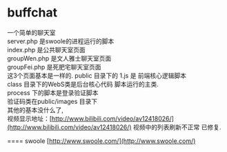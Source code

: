 # buffchat
一个简单的聊天室<br>
server.php 是swoole的进程运行的脚本<br>
index.php 是公共聊天室页面<br>
groupWen.php 是文人雅士聊天室页面<br>
groupFei.php 是死肥宅聊天室页面<br>
这3个页面基本是一样的.
public 目录下的 1.js 是 前端核心逻辑脚本<br>
class 目录下的WebS类是后台核心代码  脚本运行的主类.<br>
process 下的脚本是登录验证脚本<br>
验证码类在public/images 目录下<br>
其他的基本没什么了,<br>
视频显示地址：[http://www.bilibili.com/video/av12418026/](http://www.bilibili.com/video/av12418026/)
视频中的列表刷新不正常 已修复.


====
swoole [http://www.swoole.com/](http://www.swoole.com/)
